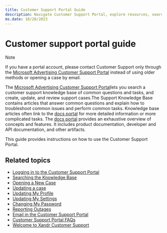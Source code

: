 ```yaml
---
title: Customer Support Portal Guide
description: Navigate Customer Support Portal, explore resources, search knowledge base, manage cases, access articles for troubleshooting and tasks.
ms.date: 10/28/2023
---
```


# Customer support portal guide

> [!NOTE]
> If you have a portal account, please contact Customer Support only through the [Microsoft Advertising Customer Support Portal](https://support.ads.microsoft.com) instead of using older methods or opening a case by email.

The [Microsoft Advertising Customer Support Portal](https://support.ads.microsoft.com)lets you search a customer support knowledge base of common questions and tasks, and create, update, and review support cases.The Support Knowledge Base contains articles that answer common questions and explain how to troubleshoot common issues and perform common tasks. Knowledge base articles often link to the [docs portal](../index.yml) for more detailed information or more complicated tasks. The [docs portal](../index.yml) provides an exhaustive overview of concepts and features. It includes product documentation, developer and API documentation, and other artifacts.

This guide provides instructions on how to use the Customer Support Portal.

## Related topics

- [Logging in to the Customer Support Portal](xcs-logging-in-to-the-customer-support-portal.md)
- [Searching the Knowledge Base](xcs-searching-the-knowledge-base.md)
- [Opening a New Case](xcs-opening-a-new-case.md)
- [Updating a case](xcs-updating-a-case.md)
- [Updating My Profile](xcs-updating-my-profile.md)
- [Updating My Settings](xcs-updating-my-settings.md)
- [Changing My Password](xcs-changing-my-password.md)
- [Reporting Outages](xcs-reporting-outages.md)
- [Email in the Customer Support Portal](xcs-email-in-the-customer-support-portal.md)
- [Customer Support Portal FAQs](xcs-customer-support-portal-faqs.md)
- [Welcome to Xandr Customer Support](xcs-xandr-customer-support-home.md)
